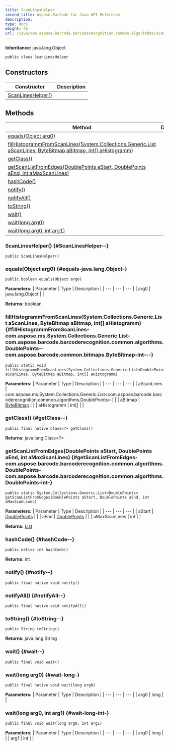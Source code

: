 ```yaml
---
title: ScanLinesHelper
second_title: Aspose.BarCode for Java API Reference
description: 
type: docs
weight: 46
url: /java/com.aspose.barcode.barcoderecognition.common.algorithms/scanlineshelper/
---
```

**Inheritance:**
java.lang.Object
```
public class ScanLinesHelper
```
## Constructors

| Constructor | Description |
| --- | --- |
| [ScanLinesHelper()](#ScanLinesHelper--) |  |
## Methods

| Method | Description |
| --- | --- |
| [equals(Object arg0)](#equals-java.lang.Object-) |  |
| [fillHistogrammFromScanLines(System.Collections.Generic.List<DoublePoints> aScanLines, ByteBitmap aBitmap, int[] aHistogramm)](#fillHistogrammFromScanLines-com.aspose.ms.System.Collections.Generic.List-com.aspose.barcode.barcoderecognition.common.algorithms.DoublePoints--com.aspose.barcode.common.bitmaps.ByteBitmap-int---) |  |
| [getClass()](#getClass--) |  |
| [getScanListFromEdges(DoublePoints aStart, DoublePoints aEnd, int aMaxScanLines)](#getScanListFromEdges-com.aspose.barcode.barcoderecognition.common.algorithms.DoublePoints-com.aspose.barcode.barcoderecognition.common.algorithms.DoublePoints-int-) |  |
| [hashCode()](#hashCode--) |  |
| [notify()](#notify--) |  |
| [notifyAll()](#notifyAll--) |  |
| [toString()](#toString--) |  |
| [wait()](#wait--) |  |
| [wait(long arg0)](#wait-long-) |  |
| [wait(long arg0, int arg1)](#wait-long-int-) |  |
### ScanLinesHelper() {#ScanLinesHelper--}
```
public ScanLinesHelper()
```


### equals(Object arg0) {#equals-java.lang.Object-}
```
public boolean equals(Object arg0)
```




**Parameters:**
| Parameter | Type | Description |
| --- | --- | --- |
| arg0 | java.lang.Object |  |

**Returns:**
boolean
### fillHistogrammFromScanLines(System.Collections.Generic.List<DoublePoints> aScanLines, ByteBitmap aBitmap, int[] aHistogramm) {#fillHistogrammFromScanLines-com.aspose.ms.System.Collections.Generic.List-com.aspose.barcode.barcoderecognition.common.algorithms.DoublePoints--com.aspose.barcode.common.bitmaps.ByteBitmap-int---}
```
public static void fillHistogrammFromScanLines(System.Collections.Generic.List<DoublePoints> aScanLines, ByteBitmap aBitmap, int[] aHistogramm)
```




**Parameters:**
| Parameter | Type | Description |
| --- | --- | --- |
| aScanLines | com.aspose.ms.System.Collections.Generic.List<com.aspose.barcode.barcoderecognition.common.algorithms.DoublePoints> |  |
| aBitmap | [ByteBitmap](../../com.aspose.barcode.common.bitmaps/bytebitmap) |  |
| aHistogramm | int[] |  |

### getClass() {#getClass--}
```
public final native Class<?> getClass()
```




**Returns:**
java.lang.Class<?>
### getScanListFromEdges(DoublePoints aStart, DoublePoints aEnd, int aMaxScanLines) {#getScanListFromEdges-com.aspose.barcode.barcoderecognition.common.algorithms.DoublePoints-com.aspose.barcode.barcoderecognition.common.algorithms.DoublePoints-int-}
```
public static System.Collections.Generic.List<DoublePoints> getScanListFromEdges(DoublePoints aStart, DoublePoints aEnd, int aMaxScanLines)
```




**Parameters:**
| Parameter | Type | Description |
| --- | --- | --- |
| aStart | [DoublePoints](../../com.aspose.barcode.barcoderecognition.common.algorithms/doublepoints) |  |
| aEnd | [DoublePoints](../../com.aspose.barcode.barcoderecognition.common.algorithms/doublepoints) |  |
| aMaxScanLines | int |  |

**Returns:**
[List](../../com.aspose.ms.system.collections.generic/list)
### hashCode() {#hashCode--}
```
public native int hashCode()
```




**Returns:**
int
### notify() {#notify--}
```
public final native void notify()
```




### notifyAll() {#notifyAll--}
```
public final native void notifyAll()
```




### toString() {#toString--}
```
public String toString()
```




**Returns:**
java.lang.String
### wait() {#wait--}
```
public final void wait()
```




### wait(long arg0) {#wait-long-}
```
public final native void wait(long arg0)
```




**Parameters:**
| Parameter | Type | Description |
| --- | --- | --- |
| arg0 | long |  |

### wait(long arg0, int arg1) {#wait-long-int-}
```
public final void wait(long arg0, int arg1)
```




**Parameters:**
| Parameter | Type | Description |
| --- | --- | --- |
| arg0 | long |  |
| arg1 | int |  |

